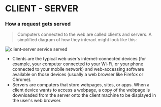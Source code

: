 # CLIENT - SERVER

### How a request gets served
> Computers connected to the web are called clients and servers. A simplified diagram of how they interact might look like this:

![client-server service served](https://mdn.mozillademos.org/files/8973/Client-server.jpg)

>
* Clients are the typical web user's internet-connected devices (for example, your computer connected to your Wi-Fi, or your phone connected to your mobile network) and web-accessing software available on those devices (usually a web browser like Firefox or Chrome).
* Servers are computers that store webpages, sites, or apps. When a client device wants to access a webpage, a copy of the webpage is downloaded from the server onto the client machine to be displayed in the user's web browser.

